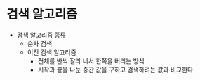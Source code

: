 # 검색 알고리즘

- 검색 알고리즘 종류
  - 순차 검색
  - 이진 검색 알고리즘
    - 전체를 반씩 잘라 내서 한쪽을 버리는 방식
    - 시작과 끝을 나눈 중간 값을 구하고 검색하려는 값과 비교한다

